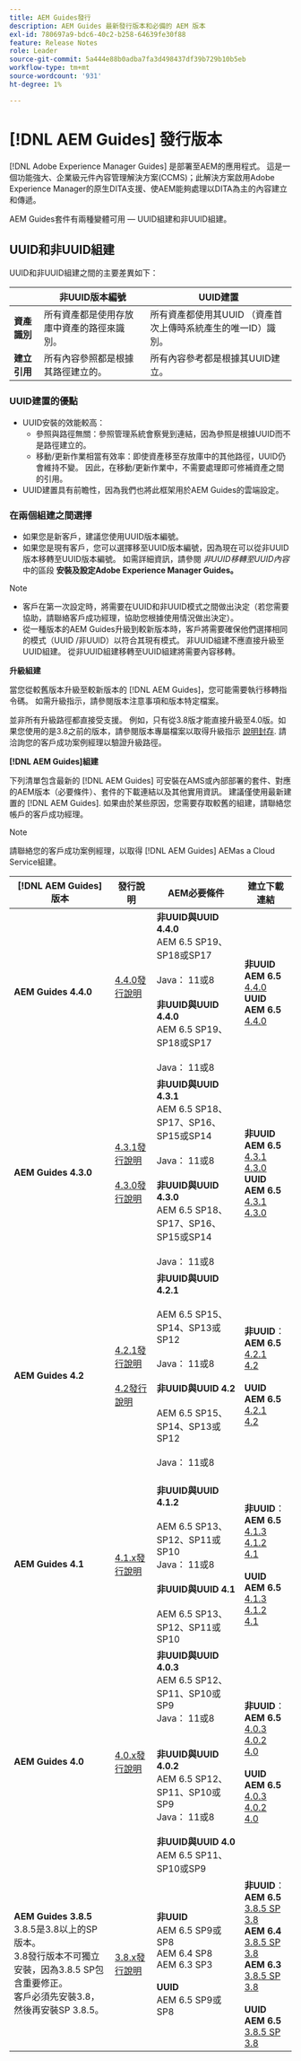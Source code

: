 ```yaml
---
title: AEM Guides發行
description: AEM Guides 最新發行版本和必備的 AEM 版本
exl-id: 780697a9-bdc6-40c2-b258-64639fe30f88
feature: Release Notes
role: Leader
source-git-commit: 5a444e88b0adba7fa3d498437df39b729b10b5eb
workflow-type: tm+mt
source-wordcount: '931'
ht-degree: 1%

---
```


# [!DNL AEM Guides] 發行版本

[!DNL Adobe Experience Manager Guides] 是部署至AEM的應用程式。 這是一個功能強大、企業級元件內容管理解決方案(CCMS)；此解決方案啟用Adobe Experience Manager的原生DITA支援、使AEM能夠處理以DITA為主的內容建立和傳遞。

AEM Guides套件有兩種變體可用 — UUID組建和非UUID組建。

## UUID和非UUID組建

UUID和非UUID組建之間的主要差異如下：

|  | 非UUID版本編號 | UUID建置 |
|---|---|---|
| **資產識別** | 所有資產都是使用存放庫中資產的路徑來識別。 | 所有資產都使用其UUID （資產首次上傳時系統產生的唯一ID）識別。 |
| **建立引用** | 所有內容參照都是根據其路徑建立的。 | 所有內容參考都是根據其UUID建立。 |

### UUID建置的優點

* UUID安裝的效能較高：
   * 參照與路徑無關：參照管理系統會察覺到連結，因為參照是根據UUID而不是路徑建立的。
   * 移動/更新作業相當有效率：即使資產移至存放庫中的其他路徑，UUID仍會維持不變。 因此，在移動/更新作業中，不需要處理即可修補資產之間的引用。
* UUID建置具有前瞻性，因為我們也將此框架用於AEM Guides的雲端設定。


### 在兩個組建之間選擇

* 如果您是新客戶，建議您使用UUID版本編號。
* 如果您是現有客戶，您可以選擇移至UUID版本編號，因為現在可以從非UUID版本移轉至UUID版本編號。 如需詳細資訊，請參閱 *非UUID移轉至UUID內容* 中的區段 **安裝及設定Adobe Experience Manager Guides。**

>[!NOTE]
>
>* 客戶在第一次設定時，將需要在UUID和非UUID模式之間做出決定（若您需要協助，請聯絡客戶成功經理，協助您根據使用情況做出決定）。
>* 從一種版本的AEM Guides升級到較新版本時，客戶將需要確保他們選擇相同的模式（UUID /非UUID）以符合其現有模式。 非UUID組建不應直接升級至UUID組建。 從非UUID組建移轉至UUID組建將需要內容移轉。

**升級組建**

當您從較舊版本升級至較新版本的 [!DNL AEM Guides]，您可能需要執行移轉指令碼。 如需升級指示，請參閱版本注意事項和版本特定檔案。

並非所有升級路徑都直接受支援。 例如，只有從3.8版才能直接升級至4.0版。如果您使用的是3.8之前的版本，請參閱版本專屬檔案以取得升級指示 [說明封存](https://helpx.adobe.com/xml-documentation-for-experience-manager/archive.html).
請洽詢您的客戶成功案例經理以驗證升級路徑。

**[!DNL AEM Guides]組建**

下列清單包含最新的 [!DNL AEM Guides] 可安裝在AMS或內部部署的套件、對應的AEM版本（必要條件）、套件的下載連結以及其他實用資訊。 建議僅使用最新建置的 [!DNL AEM Guides]. 如果由於某些原因，您需要存取較舊的組建，請聯絡您帳戶的客戶成功經理。

>[!NOTE]
>
>請聯絡您的客戶成功案例經理，以取得 [!DNL AEM Guides] AEMas a Cloud Service組建。

| [!DNL AEM Guides] 版本 | 發行說明 | AEM必要條件 | 建立下載連結 |
|---|---|---|---|
| **AEM Guides 4.4.0** | [4.4.0發行說明](./release-notes-4-4.md)<br><br> | **非UUID與UUID 4.4.0** <br>AEM 6.5 SP19、SP18或SP17 <br><br>   Java： 11或8 <br><br> **非UUID與UUID 4.4.0** <br>AEM 6.5 SP19、SP18或SP17  <br><br>   Java： 11或8 | **非UUID AEM 6.5** <br> [4.4.0](https://experience.adobe.com/#/downloads/content/software-distribution/en/aem.html?package=%2Fcontent%2Fsoftware-distribution%2Fen%2Fdetails.html%2Fcontent%2Fdam%2Faem%2Fpublic%2Faemdox%2F4-4%2Fcom.adobe.fmdita-6.5-4.4.0.40.zip) <br> **UUID AEM 6.5** <br>[4.4.0](https://experience.adobe.com/#/downloads/content/software-distribution/en/aem.html?package=%2Fcontent%2Fsoftware-distribution%2Fen%2Fdetails.html%2Fcontent%2Fdam%2Faem%2Fpublic%2Faemdox%2F4-4%2Fcom.adobe.fmdita-6.5-uuid-4.4.0.40.zip) |
| **AEM Guides 4.3.0** | [4.3.1發行說明](./release-notes-4-3-1.md)<br><br>[4.3.0發行說明](./release-notes-4-3.md) | **非UUID與UUID 4.3.1** <br>AEM 6.5 SP18、SP17、SP16、SP15或SP14 <br><br>   Java： 11或8 <br><br> **非UUID與UUID 4.3.0** <br>AEM 6.5 SP18、SP17、SP16、SP15或SP14 <br><br>   Java： 11或8 | **非UUID AEM 6.5** <br> [4.3.1](https://experience.adobe.com/#/downloads/content/software-distribution/en/aem.html?package=%2Fcontent%2Fsoftware-distribution%2Fen%2Fdetails.html%2Fcontent%2Fdam%2Faem%2Fpublic%2Faemdox%2F4-3-1%2Fcom.adobe.fmdita-6.5-4.3.1.390.zip) <br> [4.3.0](https://experience.adobe.com/#/downloads/content/software-distribution/en/aem.html?package=%2Fcontent%2Fsoftware-distribution%2Fen%2Fdetails.html%2Fcontent%2Fdam%2Faem%2Fpublic%2Faemdox%2F4-3%2Fcom.adobe.fmdita-6.5-4.3.0.347.zip)<br> **UUID AEM 6.5** <br> [4.3.1](https://experience.adobe.com/#/downloads/content/software-distribution/en/aem.html?package=%2Fcontent%2Fsoftware-distribution%2Fen%2Fdetails.html%2Fcontent%2Fdam%2Faem%2Fpublic%2Faemdox%2F4-3-1%2Fcom.adobe.fmdita-6.5-uuid-4.3.1.390.zip)<br>[4.3.0](https://experience.adobe.com/#/downloads/content/software-distribution/en/aem.html?package=%2Fcontent%2Fsoftware-distribution%2Fen%2Fdetails.html%2Fcontent%2Fdam%2Faem%2Fpublic%2Faemdox%2F4-3%2Fcom.adobe.fmdita-6.5-uuid-4.3.0.347.zip) |
| **AEM Guides 4.2** | [4.2.1發行說明](https://experienceleague.adobe.com/docs/experience-manager-guides-learn/tutorials/release-info/release-notes/on-prem-release-notes/42-release/42-release-notes/release-notes-4.2.1.html?lang=en)<br> <br> [4.2發行說明](https://experienceleague.adobe.com/docs/experience-manager-guides-learn/tutorials/release-info/release-notes/on-prem-release-notes/42-release/42-release-notes/release-notes-4.2.html?lang=en) | **非UUID與UUID 4.2.1**<br><br> AEM 6.5 SP15、SP14、SP13或SP12 <br><br>Java： 11或8 <br><br>**非UUID與UUID 4.2**<br><br> AEM 6.5 SP15、SP14、SP13或SP12 <br><br>Java： 11或8<br><br> | **非UUID**： <br> **AEM 6.5** <br>[4.2.1](https://experience.adobe.com/#/downloads/content/software-distribution/en/aem.html?package=%2Fcontent%2Fsoftware-distribution%2Fen%2Fdetails.html%2Fcontent%2Fdam%2Faem%2Fpublic%2Faemdox%2F4-2-1%2F4-2-1-non-uuid%2Fcom.adobe.fmdita-6.5-4.2.1.270.zip)<br>[4.2](https://experience.adobe.com/#/downloads/content/software-distribution/en/aem.html?package=%2Fcontent%2Fsoftware-distribution%2Fen%2Fdetails.html%2Fcontent%2Fdam%2Faem%2Fpublic%2Faemdox%2F4-2%2F4-2-non-uuid%2Fcom.adobe.fmdita-6.5-4.2.229.zip)<br><br> **UUID** <br>**AEM 6.5** <br>[4.2.1](https://experience.adobe.com/#/downloads/content/software-distribution/en/aem.html?package=%2Fcontent%2Fsoftware-distribution%2Fen%2Fdetails.html%2Fcontent%2Fdam%2Faem%2Fpublic%2Faemdox%2F4-2-1%2F4-2-1-uuid%2Fcom.adobe.fmdita-6.5-uuid-4.2.1.270.zip)<br>[4.2](https://experience.adobe.com/#/downloads/content/software-distribution/en/aem.html?package=%2Fcontent%2Fsoftware-distribution%2Fen%2Fdetails.html%2Fcontent%2Fdam%2Faem%2Fpublic%2Faemdox%2F4-2%2F4-2-uuid%2Fcom.adobe.fmdita-6.5-uuid-4.2.229.zip)<br> |
| **AEM Guides 4.1** | [4.1.x發行說明](https://experienceleague.adobe.com/docs/experience-manager-guides-learn/tutorials/release-info/release-notes/on-prem-release-notes/release-notes-4.1.html) | **非UUID與UUID 4.1.2**<br><br> AEM 6.5 SP13、SP12、SP11或SP10 <br>Java： 11或8 <br><br>**非UUID與UUID 4.1**<br><br> AEM 6.5 SP13、SP12、SP11或SP10 | **非UUID**： <br> **AEM 6.5** <br>[4.1.3](https://experience.adobe.com/#/downloads/content/software-distribution/en/aem.html?package=%2Fcontent%2Fsoftware-distribution%2Fen%2Fdetails.html%2Fcontent%2Fdam%2Faem%2Fpublic%2Faemdox%2F4-1-3%2F4-1-3-non-uuid%2Fcom.adobe.fmdita-6.5-sp-4.1.3.2.zip)<br>[4.1.2](https://experience.adobe.com/#/downloads/content/software-distribution/en/aem.html?package=%2Fcontent%2Fsoftware-distribution%2Fen%2Fdetails.html%2Fcontent%2Fdam%2Faem%2Fpublic%2Faemdox%2F4-1-2%2F4-1-2-non-uuid%2Fcom.adobe.fmdita-6.5-sp-4.1.2.11.zip)<br>[4.1](https://experience.adobe.com/#/downloads/content/software-distribution/en/aem.html?package=%2Fcontent%2Fsoftware-distribution%2Fen%2Fdetails.html%2Fcontent%2Fdam%2Faem%2Fpublic%2Faemdox%2F4-1%2F4-1-non-uuid%2Fcom.adobe.fmdita-6.5-4.1.159.zip)<br><br> **UUID** <br>**AEM 6.5** <br>[4.1.3](https://experience.adobe.com/#/downloads/content/software-distribution/en/aem.html?package=%2Fcontent%2Fsoftware-distribution%2Fen%2Fdetails.html%2Fcontent%2Fdam%2Faem%2Fpublic%2Faemdox%2F4-1-3%2F4-1-3-uuid%2Fcom.adobe.fmdita.uuid-6.5-sp-4.1.3.2.zip)<br>[4.1.2](https://experience.adobe.com/#/downloads/content/software-distribution/en/aem.html?package=%2Fcontent%2Fsoftware-distribution%2Fen%2Fdetails.html%2Fcontent%2Fdam%2Faem%2Fpublic%2Faemdox%2F4-1-2%2F4-1-2-uuid%2Fcom.adobe.fmdita.uuid-6.5-sp-4.1.2.11.zip)<br>[4.1](https://experience.adobe.com/#/downloads/content/software-distribution/en/aem.html?package=%2Fcontent%2Fsoftware-distribution%2Fen%2Fdetails.html%2Fcontent%2Fdam%2Faem%2Fpublic%2Faemdox%2F4-1%2F4-1-uuid%2Fcom.adobe.fmdita-6.5-uuid-4.1.159.zip) |
| **AEM Guides 4.0** | [4.0.x發行說明](https://helpx.adobe.com/xml-documentation-for-experience-manager/release-note/release-notes-xml-documentation-solution-4-0.html) | **非UUID與UUID 4.0.3**<br> AEM 6.5 SP12、SP11、SP10或SP9 <br>Java： 11或8 <br><br> <br>**非UUID與UUID 4.0.2** <br> AEM 6.5 SP12、SP11、SP10或SP9 <br>Java： 11或8 <br><br> **非UUID與UUID 4.0** <br> AEM 6.5 SP11、SP10或SP9 | **非UUID**： <br> **AEM 6.5** <br>[4.0.3](https://experience.adobe.com/#/downloads/content/software-distribution/en/aem.html?package=%2Fcontent%2Fsoftware-distribution%2Fen%2Fdetails.html%2Fcontent%2Fdam%2Faem%2Fpublic%2Faemdox%2F4-0-3%2F4-0-2-non-uuid%2Fcom.adobe.fmdita-6.5-hotfix-4.0.3.1.zip)<br>[4.0.2](https://experience.adobe.com/#/downloads/content/software-distribution/en/aem.html?package=%2Fcontent%2Fsoftware-distribution%2Fen%2Fdetails.html%2Fcontent%2Fdam%2Faem%2Fpublic%2Faemdox%2F4-0-2%2F4-0-2-non-uuid%2Fcom.adobe.fmdita-6.5-sp-4.0.2.10.zip)  <br> [4.0](https://experience.adobe.com/#/downloads/content/software-distribution/en/aem.html?package=/content/software-distribution/en/details.html/content/dam/aem/public/aemdox/4-0/4-0-non-uuid/com.adobe.fmdita-6.5-4.0.70.zip)  <br><br> **UUID** <br>**AEM 6.5**  <br>[4.0.3](https://experience.adobe.com/#/downloads/content/software-distribution/en/aem.html?package=%2Fcontent%2Fsoftware-distribution%2Fen%2Fdetails.html%2Fcontent%2Fdam%2Faem%2Fpublic%2Faemdox%2F4-0-3%2F4-0-3-uuid%2Fcom.adobe.fmdita.uuid-6.5-hotfix-4.0.3.1.zip) <br>[4.0.2](https://experience.adobe.com/#/downloads/content/software-distribution/en/aem.html?package=%2Fcontent%2Fsoftware-distribution%2Fen%2Fdetails.html%2Fcontent%2Fdam%2Faem%2Fpublic%2Faemdox%2F4-0-2%2F4-0-2-uuid%2Fcom.adobe.fmdita.uuid-6.5-sp-4.0.2.10.zip)<br> [4.0](https://experience.adobe.com/#/downloads/content/software-distribution/en/aem.html?package=/content/software-distribution/en/details.html/content/dam/aem/public/aemdox/4-0/4-0-uuid/com.adobe.fmdita-6.5-uuid-4.0.70.zip) |
| **AEM Guides 3.8.5** <br> 3.8.5是3.8以上的SP版本。 <br>3.8發行版本不可獨立安裝，因為3.8.5 SP包含重要修正。 <br>客戶必須先安裝3.8，然後再安裝SP 3.8.5。 | [3.8.x發行說明](https://helpx.adobe.com/xml-documentation-for-experience-manager/release-note/release-notes-xml-documentation-solution-3-8.html) | **非UUID** <br> AEM 6.5 SP9或SP8 <br> AEM 6.4 SP8 <br> AEM 6.3 SP3 <br><br> **UUID** <br> AEM 6.5 SP9或SP8 | **非UUID**： <br> **AEM 6.5** <br> [3.8.5 SP](https://experience.adobe.com/#/downloads/content/software-distribution/en/aem.html?package=/content/software-distribution/en/details.html/content/dam/aem/public/aemdox/3-8-5/com.adobe.fmdita-6.5-hotfix-3.8.5.2.zip) <br>[3.8](https://experience.adobe.com/#/downloads/content/software-distribution/en/aem.html?package=/content/software-distribution/en/details.html/content/dam/aem/public/aemdox/3-8/com.adobe.fmdita-6.5-3.8.166.zip)<br> **AEM 6.4** <br> [3.8.5 SP](https://experience.adobe.com/#/downloads/content/software-distribution/en/aem.html?package=/content/software-distribution/en/details.html/content/dam/aem/public/aemdox/3-8-5/com.adobe.fmdita-6.4-hotfix-3.8.5.1.zip) <br>[3.8](https://experience.adobe.com/#/downloads/content/software-distribution/en/aem.html?package=/content/software-distribution/en/details.html/content/dam/aem/public/aemdox/3-8/com.adobe.fmdita-6.4-3.8.166.zip) <br> **AEM 6.3** <br> [3.8.5 SP](https://experience.adobe.com/#/downloads/content/software-distribution/en/aem.html?package=/content/software-distribution/en/details.html/content/dam/aem/public/aemdox/3-8-5/com.adobe.fmdita-6.3-hotfix-3.8.5.1.zip) <br>[3.8](https://experience.adobe.com/#/downloads/content/software-distribution/en/aem.html?package=/content/software-distribution/en/details.html/content/dam/aem/public/aemdox/3-8/com.adobe.fmdita-6.3-3.8.166.zip) <br><br> **UUID** <br>**AEM 6.5** <br> [3.8.5 SP](https://experience.adobe.com/#/downloads/content/software-distribution/en/aem.html?package=/content/software-distribution/en/details.html/content/dam/aem/public/aemdox/3-8-5uuid/com.adobe.fmdita.uuid-6.5-hotfix-3.8.5.2.zip) <br> [3.8](https://experience.adobe.com/#/downloads/content/software-distribution/en/aem.html?package=/content/software-distribution/en/details.html/content/dam/aem/public/aemdox/3-8uuid/com.adobe.fmdita.uuid-6.5-3.8.168.zip) |

